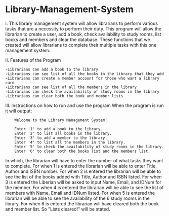 # Library-Management-System
I. This library management system will allow librarians to perform various tasks that are a necessity to perform their duty. This program will allow the librarian to create a user, add a book, check availability to study rooms, list books and members and clear the database. These functions that we created will allow librarians to complete their multiple tasks with this one management system.  
 
II. Features of the Program
	
    -Librarians can add a book to the library
	-Librarians can see list of all the books in the library that they add
	-Librarians can create a member account for those who want a library card
	-Librarians can see list of all the members in the library
	-Librarians can check the availability of study rooms in the library
	-Librarians can clear both the book and member lists 

III. Instructions on how to run and use the program
When the program is run it will output:

        Welcome to the Library Management System!

        Enter '1' to add a book to the library.
        Enter '2' to list all books in the library.
        Enter '3' to add a member to the library.
        Enter '4' to list all the members in the library.
        Enter '5' to check the availability of study rooms in the library.
        Enter '6' to clear both the books list and the members list.

In which, the librarian will have to enter the number of what tasks they want to complete. 
For when 1 is entered the librarian will be able to enter Title, Author and ISBN number.
For when 2 is entered the librarian will be able to see the list of the books added with Title, Author and ISBN listed.
For when 3 is entered the Liberian will be asked to input Name, Email, and IDNum for the member.
For when 4 is entered the librarian will be able to see the list of members with Name, Email and IDNum listed.
For when 5 is entered the librarian will be able to see the availability of the 6 study rooms in the library.
For when 6 is entered the librarian will have cleared both the book and member list. So "Lists cleared!" will be stated.
